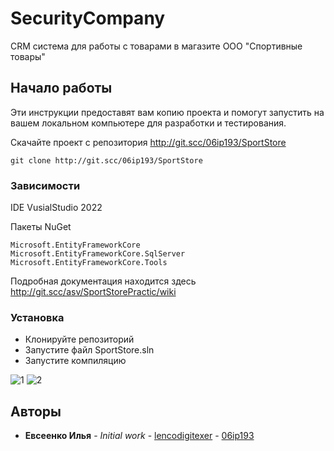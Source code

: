 # SecurityCompany

CRM система для работы с товарами в магазите ООО "Спортивные товары"

## Начало работы

Эти инструкции предоставят вам копию проекта и помогут запустить на вашем локальном компьютере для разработки и тестирования.

Скачайте проект с репозитория http://git.scc/06ip193/SportStore

```
git clone http://git.scc/06ip193/SportStore
```

### Зависимости

IDE VusialStudio 2022

Пакеты NuGet
```
Microsoft.EntityFrameworkCore
Microsoft.EntityFrameworkCore.SqlServer
Microsoft.EntityFrameworkCore.Tools
```

Подробная документация находится здесь http://git.scc/asv/SportStorePractic/wiki

### Установка

- Клонируйте репозиторий
- Запустите файл SportStore.sln
- Запустите компиляцию


![1](http://git.scc/06ip193/SportStore/raw/branch/master/images/1.png)
![2](http://git.scc/06ip193/SportStore/raw/branch/master/images/2.png)

## Авторы

* **Евсеенко Илья** - *Initial work* - [lencodigitexer](https://github.com/lencodigitexer) - [06ip193](http://git.scc/06ip193)


